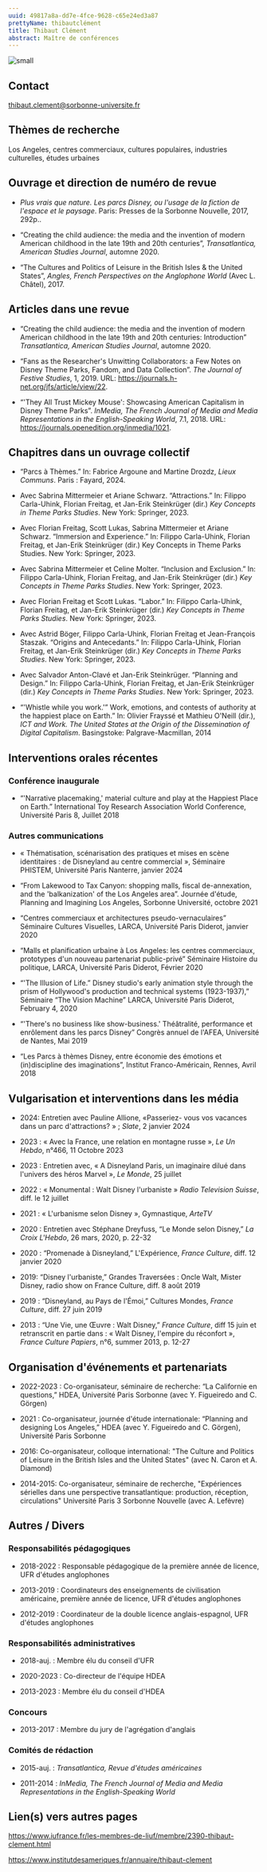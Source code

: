 ```yaml
---
uuid: 49817a8a-dd7e-4fce-9628-c65e24ed3a87
prettyName: thibautclément
title: Thibaut Clément
abstract: Maître de conférences
---
```



![small](Clement_Thibaut.jpg)

## Contact

 thibaut.clement@sorbonne-universite.fr

## Thèmes de recherche

 Los Angeles, centres commerciaux, cultures populaires, industries culturelles, études urbaines

## Ouvrage et direction de numéro de revue

- *Plus vrais que nature. Les parcs Disney, ou l'usage de la fiction de l'espace et le paysage*. Paris: Presses de la Sorbonne Nouvelle, 2017, 292p..

- “Creating the child audience: the media and the invention of modern American childhood in the late 19th and 20th centuries”, *Transatlantica, American Studies Journal*, automne 2020.

- “The Cultures and Politics of Leisure in the British Isles & the United States”, *Angles, French Perspectives on the Anglophone World* (Avec L. Châtel), 2017.

## Articles dans une revue

-  “Creating the child audience: the media and the invention of modern American childhood in the late 19th and 20th centuries: Introduction” *Transatlantica, American Studies Journal*, automne 2020.

- “Fans as the Researcher's Unwitting Collaborators: a Few Notes on Disney Theme Parks, Fandom, and Data Collection”. *The Journal of Festive Studies*, 1, 2019. URL: https://journals.h-net.org/jfs/article/view/22.

- “'They All Trust Mickey Mouse': Showcasing American Capitalism in Disney Theme Parks”. *InMedia, The French Journal of Media and Media Representations in the English-Speaking World*, 7.1, 2018. URL: https://journals.openedition.org/inmedia/1021.

## Chapitres dans un ouvrage collectif

- “Parcs à Thèmes.” In: Fabrice Argoune and Martine Drozdz, *Lieux Communs*. Paris : Fayard, 2024.

- Avec Sabrina Mittermeier et Ariane Schwarz. “Attractions.” In: Filippo Carla-Uhink, Florian Freitag, et Jan-Erik Steinkrüger (dir.) *Key Concepts in Theme Parks Studies*. New York: Springer, 2023.

- Avec Florian Freitag, Scott Lukas, Sabrina Mittermeier et Ariane Schwarz. “Immersion and Experience.”  In: Filippo Carla-Uhink, Florian Freitag, et Jan-Erik Steinkrüger (dir.) Key Concepts in Theme Parks Studies. New York: Springer, 2023.

- Avec Sabrina Mittermeier et Celine Molter. “Inclusion and Exclusion.”  In: Filippo Carla-Uhink, Florian Freitag, and Jan-Erik Steinkrüger (dir.) *Key Concepts in Theme Parks Studies*. New York: Springer, 2023.

- Avec Florian Freitag et Scott Lukas. “Labor.” In: Filippo Carla-Uhink, Florian Freitag, et Jan-Erik Steinkrüger (dir.) *Key Concepts in Theme Parks Studies*. New York: Springer, 2023.

- Avec Astrid Böger, Filippo Carla-Uhink, Florian Freitag et Jean-François Staszak. “Origins and Antecedants.” In: Filippo Carla-Uhink, Florian Freitag, et Jan-Erik Steinkrüger (dir.) *Key Concepts in Theme Parks Studies*. New York: Springer, 2023.

- Avec Salvador Anton-Clavé et Jan-Erik Steinkrüger. “Planning and Design.” In: Filippo Carla-Uhink, Florian Freitag, et Jan-Erik Steinkrüger (dir.) *Key Concepts in Theme Parks Studies*. New York: Springer, 2023.

- “'Whistle while you work.'” Work, emotions, and contests of authority at the happiest place on Earth.” In: Olivier Frayssé et Mathieu O'Neill (dir.), *ICT and Work. The United States at the Origin of the Dissemination of Digital Capitalism*. Basingstoke: Palgrave-Macmillan, 2014

## Interventions orales récentes

### Conférence inaugurale
 
- “'Narrative placemaking,' material culture and play at the Happiest Place on Earth.” International Toy Research Association World Conference, Université Paris 8, Juillet 2018

### Autres communications

- « Thématisation, scénarisation des pratiques et mises en scène identitaires : de Disneyland au centre commercial », Séminaire PHISTEM, Université Paris Nanterre, janvier 2024

- “From Lakewood to Tax Canyon: shopping malls, fiscal de-annexation, and the 'balkanization' of the Los Angeles area”. Journée d'étude, Planning and Imagining Los Angeles, Sorbonne Université, octobre 2021

- “Centres commerciaux et architectures pseudo-vernaculaires” Séminaire Cultures Visuelles, LARCA, Université Paris Diderot, janvier 2020

- “Malls et planification urbaine à Los Angeles: les centres commerciaux, prototypes d'un nouveau partenariat public-privé” Séminaire Histoire du politique, LARCA, Université Paris Diderot, Février 2020

- “'The Illusion of Life.” Disney studio's early animation style through the prism of Hollywood's production and technical systems (1923-1937),” Séminaire “The Vision Machine” LARCA, Université Paris Diderot, February 4, 2020

- “'There's no business like show-business.' Théâtralité, performance et enrôlement dans les parcs Disney” Congrès annuel de l'AFEA, Université de Nantes, Mai 2019

- “Les Parcs à thèmes Disney, entre économie des émotions et (in)discipline des imaginations”, Institut Franco-Américain, Rennes, Avril 2018

## Vulgarisation et interventions dans les média

-  2024: Entretien avec Pauline Allione, «Passeriez- vous vos vacances dans un parc d'attractions? » ; *Slate*, 2 janvier 2024

- 2023 : « Avec la France, une relation en montagne russe », *Le Un Hebdo*, n°466, 11 Octobre  2023

- 2023 : Entretien avec, « A Disneyland Paris, un imaginaire dilué dans l'univers des héros Marvel », *Le Monde*, 25 juillet

- 2022 : « Monumental : Walt Disney l'urbaniste » *Radio Television Suisse*, diff. le 12 juillet

- 2021 : « L'urbanisme selon Disney », Gymnastique, *ArteTV*

- 2020 : Entretien avec Stéphane Dreyfuss, “Le Monde selon Disney,” *La Croix L'Hebdo*, 26 mars, 2020, p. 22-32

- 2020 : “Promenade à Disneyland,” L'Expérience, *France Culture*, diff. 12 janvier 2020

- 2019: “Disney l'urbaniste,” Grandes Traversées : Oncle Walt, Mister Disney, radio show on France Culture, diff. 8 août 2019

- 2019 : “Disneyland, au Pays de l'Émoi,” Cultures Mondes, *France Culture*, diff. 27 juin 2019

- 2013 : “Une Vie, une Œuvre : Walt Disney,” *France Culture*, diff 15 juin et retranscrit en partie dans : « Walt Disney, l'empire du réconfort », *France Culture Papiers*, n°6, summer 2013, p. 12-27

## Organisation d'événements et partenariats

- 2022-2023 : Co-organisateur, séminaire de recherche: “La Californie en questions,” HDEA, Université Paris Sorbonne (avec Y. Figueiredo and C. Görgen)

- 2021 : Co-organisateur, journée d'étude internationale: “Planning and designing Los Angeles,” HDEA (avec Y. Figueiredo and C. Görgen), Université Paris Sorbonne

- 2016: Co-organisateur, colloque international: "The Culture and Politics of Leisure in the British Isles and the United States" (avec N. Caron et A. Diamond)

- 2014-2015: Co-organisateur, séminaire de recherche, "Expériences sérielles dans une perspective transatlantique: production, réception, circulations" Université Paris 3 Sorbonne Nouvelle (avec A. Lefèvre)

## Autres / Divers

### Responsabilités pédagogiques
 
- 2018-2022 : Responsable pédagogique de la première année de licence, UFR d'études anglophones

- 2013-2019 : Coordinateurs des enseignements de civilisation américaine, première année de licence, UFR d'études anglophones

- 2012-2019 : Coordinateur de la double licence anglais-espagnol, UFR d'études anglophones

### Responsabilités administratives

- 2018-auj. : Membre élu du conseil d'UFR

- 2020-2023 : Co-directeur de l'équipe HDEA

- 2013-2023 : Membre élu du conseil d'HDEA


### Concours

- 2013-2017 : Membre du jury de l'agrégation d'anglais

### Comités de rédaction

- 2015-auj. : *Transatlantica, Revue d'études américaines*

- 2011-2014 : *InMedia, The French Journal of Media and Media Representations in the
English-Speaking World*


## Lien(s) vers autres pages

 https://www.iufrance.fr/les-membres-de-liuf/membre/2390-thibaut-clement.html
 
https://www.institutdesameriques.fr/annuaire/thibaut-clement

